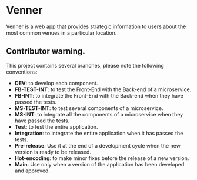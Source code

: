 # Venner
Venner is a web app that provides strategic information to users about the most common venues in a particular location.

##  Contributor warning.
This project contains several branches, please note the following conventions:
* **DEV**: to develop each component.
* **FB-TEST-INT**: to test the Front-End with the Back-end of a microservice.
* **FB-INT**: to integrate the Front-End with the Back-end when they have passed the tests.
* **MS-TEST-INT**: to test several components of a microservice.
* **MS-INT**: to integrate all the components of a microservice when they have passed the tests.
* **Test**: to test the entire application.
* **Integration**: to integrate the entire application when it has passed the tests.
* **Pre-release**: Use it at the end of a development cycle when the new version is ready to be released.
* **Hot-encoding**: to make minor fixes before the release of a new version.
* **Main**: Use only when a version of the application has been developed and approved.

